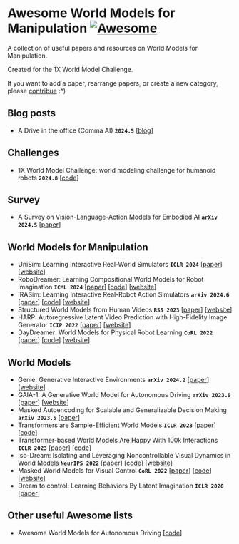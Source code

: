 # Awesome World Models for Manipulation [![Awesome](https://cdn.rawgit.com/sindresorhus/awesome/d7305f38d29fed78fa85652e3a63e154dd8e8829/media/badge.svg)](https://github.com/sindresorhus/awesome)

A collection of useful papers and resources on World Models for Manipulation.

Created for the 1X World Model Challenge.

If you want to add a paper, rearrange papers, or create a new category, please [contribue](contributing.md) :^)


## Blog posts


- A Drive in the office (Comma AI) **`2024.5`** [[blog](https://blog.comma.ai/a-drive-in-the-office/)]


## Challenges

- 1X World Model Challenge: world modeling challenge for humanoid robots **`2024.8`** [[code](https://github.com/1x-technologies/1xgpt)]

## Survey

- A Survey on Vision-Language-Action Models for Embodied AI **`arXiv 2024.5`** [[paper](https://arxiv.org/abs/2405.14093)]


## World Models for Manipulation

- UniSim: Learning Interactive Real-World Simulators **`ICLR 2024`** [[paper](https://openreview.net/pdf?id=sFyTZEqmUY)] [[website](https://universal-simulator.github.io/unisim/)]
- RoboDreamer: Learning Compositional World Models for Robot Imagination **`ICML 2024`** [[paper](https://arxiv.org/pdf/2404.12377)] [[code](https://github.com/rainbow979/robodreamer)] [[website](https://robovideo.github.io)]
- IRASim: Learning Interactive Real-Robot Action Simulators **`arXiv 2024.6`** [[paper](https://arxiv.org/pdf/22406.14540)] [[code](https://github.com/bytedance/IRASim)] [[website](https://gen-irasim.github.io)]
- Structured World Models from Human Videos **`RSS 2023`** [[paper](https://arxiv.org/pdf/2308.10901)] [[website](https://human-world-model.github.io)]
- HARP: Autoregressive Latent Video Prediction with High-Fidelity Image Generator **`ICIP 2022`** [[paper](https://arxiv.org/pdf/2209.07143)] [[website](https://sites.google.com/view/harp-videos/home)]
- DayDreamer: World Models for Physical Robot Learning **`CoRL 2022`** [[paper](https://arxiv.org/pdf/2206.14176)] [[code](https://github.com/danijar/daydreamer)] [[website](https://danijar.com/project/daydreamer/)]

## World Models

- Genie: Generative Interactive Environments **`arXiv 2024.2`** [[paper](https://arxiv.org/pdf/2402.15391)] [[website](https://sites.google.com/view/genie-2024/)]
- GAIA-1: A Generative World Model for Autonomous Driving **`arXiv 2023.9`** [[paper](https://arxiv.org/pdf/2309.17080)] [[website](https://wayve.ai/thinking/introducing-gaia1/)]
- Masked Autoencoding for Scalable and Generalizable Decision Making **`arXiv 2023.5`** [[paper](https://arxiv.org/pdf/2211.12740)]
- Transformers are Sample-Efficient World Models **`ICLR 2023`** [[paper](https://arxiv.org/pdf/2209.00588)] [[code](https://github.com/eloialonso/iris)]
- Transformer-based World Models Are Happy With 100k Interactions **`ICLR 2023`** [[paper](https://arxiv.org/pdf/2303.07109)] [[code](https://github.com/jrobine/twm)]
- Iso-Dream: Isolating and Leveraging Noncontrollable Visual  Dynamics in World Models **`NeurIPS 2022`** [[paper](https://arxiv.org/pdf/2205.13817)] [[code](https://github.com/panmt/Iso-Dream?tab=readme-ov-file)] [[website](https://sites.google.com/view/iso-dream)]
- Masked World Models for Visual Control **`CoRL 2022`** [[paper](https://arxiv.org/pdf/2206.14244)] [[code](https://github.com/younggyoseo/MWM)] [[website](https://sites.google.com/view/mwm-rl)]
- Dream to control: Learning Behaviors By Latent Imagination **`ICLR 2020`** [[paper](https://arxiv.org/pdf/1912.01603)]

## Other useful Awesome lists

- Awesome World Models for Autonomous Driving [[code](https://github.com/LMD0311/Awesome-World-Model)] 
